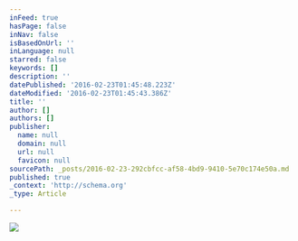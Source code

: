 ```yaml
---
inFeed: true
hasPage: false
inNav: false
isBasedOnUrl: ''
inLanguage: null
starred: false
keywords: []
description: ''
datePublished: '2016-02-23T01:45:48.223Z'
dateModified: '2016-02-23T01:45:43.386Z'
title: ''
author: []
authors: []
publisher:
  name: null
  domain: null
  url: null
  favicon: null
sourcePath: _posts/2016-02-23-292cbfcc-af58-4bd9-9410-5e70c174e50a.md
published: true
_context: 'http://schema.org'
_type: Article

---
```

![](https://s3-us-west-2.amazonaws.com/the-grid-img/p/9bad94e5476748072481ca759751cf37e95fa718.jpg)